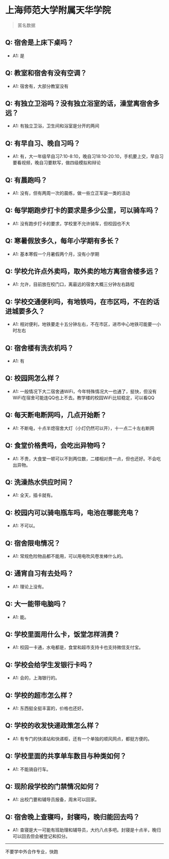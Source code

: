 # 上海师范大学附属天华学院
> 匿名数据
## Q: 宿舍是上床下桌吗？
- A1: 是
## Q: 教室和宿舍有没有空调？
- A1: 宿舍有，大部分教室没有
## Q: 有独立卫浴吗？没有独立浴室的话，澡堂离宿舍多远？
- A1: 有独立卫浴，卫生间和浴室是分开的两间
## Q: 有早自习、晚自习吗？
- A1: 有，大一年级早自习7:10-8:10，晚自习18:10-20:10，手机要上交，早自习要看视频，晚自习要默写，做四级模拟和辩论
## Q: 有晨跑吗？
- A1: 没有，但有两周一次的晨练，做一些立正军姿一类的活动
## Q: 每学期跑步打卡的要求是多少公里，可以骑车吗？
- A1: 没有跑步打卡的要求，学校里不允许骑车，但校园也不大
## Q: 寒暑假放多久，每年小学期有多长？
- A1: 基本寒假一个月暑假两个月，没有小学期
## Q: 学校允许点外卖吗，取外卖的地方离宿舍楼多远？
- A1: 允许，目前放在校门口，离最远的宿舍大概三分钟左右路程
## Q: 学校交通便利吗，有地铁吗，在市区吗，不在的话进城要多久？
- A1: 相对便利，地铁要走十五分钟左右，不在市区，进市中心地铁可能要一小时左右
## Q: 宿舍楼有洗衣机吗？
- A1: 有
## Q: 校园网怎么样？
- A1: 一般情况下大二宿舍通WiFi，今年特殊情况大一也通了，挺快，但没有WiFi在宿舍可能连QQ也上不去。教学楼的校园WiFi比较稳定，可以看QQ
## Q: 每天断电断网吗，几点开始断？
- A1: 不断电，十点半熄宿舍大灯（小灯仍然可以开），十一点二十左右断网
## Q: 食堂价格贵吗，会吃出异物吗？
- A1: 不贵，大食堂一顿可以不到两位数，二楼相对贵一点，但也还好。不会吃出异物。
## Q: 洗澡热水供应时间？
- A1: 全天，插卡就有。
## Q: 校园内可以骑电瓶车吗，电池在哪能充电？
- A1: 不可以。
## Q: 宿舍限电情况？
- A1: 常规危险物品都不能用，可以用电吹风卷发棒什么的。
## Q: 通宵自习有去处吗？
- A1: 理论上没有。
## Q: 大一能带电脑吗？
- A1: 能。
## Q: 学校里面用什么卡，饭堂怎样消费？
- A1: 校园一卡通，水电都是，食堂和超市支持卡也支持微信支付宝。
## Q: 学校会给学生发银行卡吗？
- A1: 会的，上海银行的。
## Q: 学校的超市怎么样？
- A1: 东西挺全挺丰富的，价格也还好。
## Q: 学校的收发快递政策怎么样？
- A1: 有专门的快递站和快递柜，还有一个单独的顺风网点，都挺方便的。
## Q: 学校里面的共享单车数目与种类如何？
- A1: 不能骑自行车。
## Q: 现阶段学校的门禁情况如何？
- A1: 出校门要和辅导员报备，周末可以回家。
## Q: 宿舍晚上查寝吗，封寝吗，晚归能回去吗？
- A1: 查寝是大一可能有班助理和辅导员，大约八点多吧。封寝是十点半，晚归可以回去但会被登记和扣分。
***
不要学中外合作专业，快跑